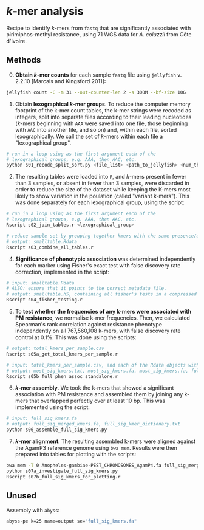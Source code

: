 # $k$-mer analysis

Recipe to identify $k$-mers from `fastq` that are significantly associated with pirimiphos-methyl resistance, using 71 WGS data for *A. coluzzii* from Côte d'Ivoire.

## Methods

0. **Obtain $k$-mer counts** for each sample `fastq` file using `jellyfish` v. 2.2.10 [Marcais and Kingsford 2011]:

```bash
jellyfish count -C -m 31 --out-counter-len 2 -s 300M --bf-size 10G
```

1. Obtain **lexographical $k$-mer groups**. To reduce the computer memory footprint of the k-mer count tables, the k-mer strings were recoded as integers, split into separate files according to their leading nucleotides ($k$-mers beginning with `AAA` were saved into one file, those beginning with `AAC` into another file, and so on) and, within each file, sorted lexographically. We call the set of $k$-mers within each file a "lexographical group".

```bash
# run in a loop using as the first argument each of the
# lexographical groups, e.g. AAA, then AAC, etc.
python s01_recode_split_sort.py <file_list> <path_to_jellyfish> <num_threads>
```

2. The resulting tables were loaded into `R`, and $k$-mers present in fewer than 3 samples, or absent in fewer than 3 samples, were discarded in order to reduce the size of the dataset while keeping the K-mers most likely to show variation in the poulation (called "variant k-mers"). This was done separately for each lexographical group, using the script:

```bash
# run in a loop using as the first argument each of the
# lexographical groups, e.g. AAA, then AAC, etc.
Rscript s02_join_tables.r <lexographical_group>

# reduce sample set by grouping together kmers with the same presence/absence profile
# output: smalltable.Rdata
Rscript s03_combine_all_tables.r
```

4. **Significance of phenotypic association** was determined independently for each marker using Fisher's exact test with false discovery rate correction, implemented in the script:

```bash
# input: smalltable.Rdata
# ALSO: ensure that it points to the correct metadata file.
# output: smalltable.h5, containing all fisher's tests in a compressed Hdf5 format
Rscript s04_fisher_testing.r
```

5. To **test whether the frequencies of any k-mers were associated with PM resistance**, we normalise k-mer frequencies. Then, we calculated Spearman's rank correlation against resistance phenotype independently on all 767,560,108 k-mers, with false discovery rate control at 0.1%. This was done using the scripts:

```bash
# output: total_kmers_per_sample.csv
Rscript s05a_get_total_kmers_per_sample.r

# input: total_kmers_per_sample.csv, and each of the Rdata objects with kmer frequencies
# output: most_sig_kmers.txt, most_sig_kmers.fa, most_sig_kmers.fa, full_phen_assoc.Rdata
Rscript s05b_full_phen_assoc_standalone.r
```

6. **$k$-mer assembly**. We took the k-mers that showed a significant association with PM resistance and assembled them by joining any k-mers that overlapped perfectly over at least 10 bp. This was implemented using the script:

```bash
# input: full_sig_kmers.fa
# output: full_sig_merged_kmers.fa, full_sig_kmer_dictionary.txt
python s06_assemble_full_sig_kmers.py
```

7. **$k$-mer alignment**. The resulting assembled k-mers were aligned against the AgamP3 reference genome using `bwa mem`. Results were then prepared into tables for plotting with the scripts:

```bash
bwa mem -T 0 Anopheles-gambiae-PEST_CHROMOSOMES_AgamP4.fa full_sig_merged_kmers.fa
python s07a_investigate_full_sig_kmers.py
Rscript s07b_full_sig_kmers_for_plotting.r
```

## Unused

Assembly with `abyss`:

```bash
abyss-pe k=25 name=output se="full_sig_kmers.fa"
```
